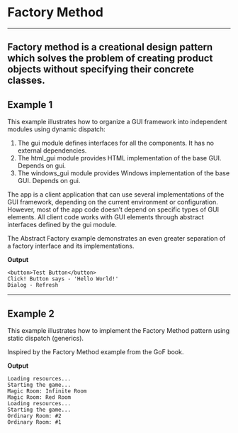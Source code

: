 # Factory Method 
---
**Factory method** is a creational design pattern which solves the problem of creating product objects without specifying their concrete classes.
---
## Example 1

This example illustrates how to organize a GUI framework into independent modules using dynamic dispatch:

1. The gui module defines interfaces for all the components. It has no external dependencies.
2. The html_gui module provides HTML implementation of the base GUI. Depends on gui.
3. The windows_gui module provides Windows implementation of the base GUI. Depends on gui.

The app is a client application that can use several implementations of the GUI framework, depending on the current environment or configuration. However, most of the app code doesn’t depend on specific types of GUI elements. All client code works with GUI elements through abstract interfaces defined by the gui module.

The Abstract Factory example demonstrates an even greater separation of a factory interface and its implementations.

**Output**
```
<button>Test Button</button>
Click! Button says - 'Hello World!'
Dialog - Refresh
```

---
## Example 2

This example illustrates how to implement the Factory Method pattern using static dispatch (generics).

Inspired by the Factory Method example from the GoF book.

**Output**
```
Loading resources...
Starting the game...
Magic Room: Infinite Room
Magic Room: Red Room
Loading resources...
Starting the game...
Ordinary Room: #2
Ordinary Room: #1
```